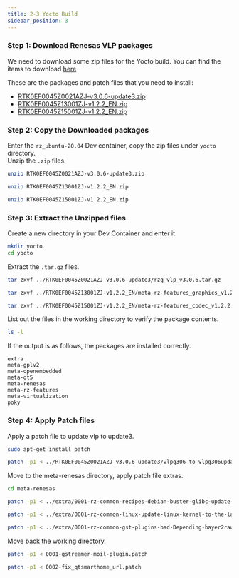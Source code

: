 ```yaml
---
title: 2-3 Yocto Build
sidebar_position: 3
---
```


### Step 1: Download Renesas VLP packages
We need to download some zip files for the Yocto build. You can find the items to download [here](https://www.renesas.com/en/products/microcontrollers-microprocessors/rz-mpus/rzg-linux-platform/rzg-marketplace/verified-linux-package/rzg-verified-linux-package#Download)

These are the packages and patch files that you need to install:
- [RTK0EF0045Z0021AZJ-v3.0.6-update3.zip](https://tianhom0919.github.io/tianhom/assets/files/RTK0EF0045Z0021AZJ-v3.0.6-update3-6aff770b8db6a4c1181973f8e6d97d80.zip)
- [RTK0EF0045Z13001ZJ-v1.2.2_EN.zip](https://tianhom0919.github.io/tianhom/assets/files/RTK0EF0045Z13001ZJ-v1.2.2_EN-9a1e71b8d5ed5d81bb8ade36d31ca786.zip)
- [RTK0EF0045Z15001ZJ-v1.2.2_EN.zip](https://tianhom0919.github.io/tianhom/assets/files/RTK0EF0045Z15001ZJ-v1.2.2_EN-4dcf6120c3d1b7ab2a386332ec63a1e3.zip)

### Step 2: Copy the Downloaded packages
Enter the `rz_ubuntu-20.04` Dev container, copy the zip files under `yocto` directory.  
Unzip the `.zip` files.

```bash
unzip RTK0EF0045Z0021AZJ-v3.0.6-update3.zip
```

```bash
unzip RTK0EF0045Z13001ZJ-v1.2.2_EN.zip
```

```bash
unzip RTK0EF0045Z15001ZJ-v1.2.2_EN.zip
```

### Step 3: Extract the Unzipped files
Create a new directory in your Dev Container and enter it.

```bash
mkdir yocto
cd yocto
```

Extract the `.tar.gz` files.

```bash
tar zxvf ../RTK0EF0045Z0021AZJ-v3.0.6-update3/rzg_vlp_v3.0.6.tar.gz
```

```bash
tar zxvf ../RTK0EF0045Z13001ZJ-v1.2.2_EN/meta-rz-features_graphics_v1.2.2.tar.gz
```

```bash
tar zxvf ../RTK0EF0045Z15001ZJ-v1.2.2_EN/meta-rz-features_codec_v1.2.2.tar.gz
```

List out the files in the working directory to verify the package contents.

```bash
ls -l
```

If the output is as follows, the packages are installed correctly.
```
extra  
meta-gplv2   
meta-openembedded  
meta-qt5  
meta-renesas  
meta-rz-features  
meta-virtualization  
poky
```

### Step 4: Apply Patch files
Apply a patch file to update vlp to update3.

```bash
sudo apt-get install patch
```

```bash
patch -p1 < ../RTK0EF0045Z0021AZJ-v3.0.6-update3/vlpg306-to-vlpg306update3.patch
```

Move to the meta-renesas directory, apply patch file extras.

```bash
cd meta-renesas
```

```bash
patch -p1 < ../extra/0001-rz-common-recipes-debian-buster-glibc-update-to-v2.2.patch
```

```bash
patch -p1 < ../extra/0001-rz-common-linux-update-linux-kernel-to-the-latest-re.patch
```

```bash
patch -p1 < ../extra/0001-rz-common-gst-plugins-bad-Depending-bayer2raw-if-lay.patch
```

Move back the working directory.

```bash title="Apply a patch file to add the GStreamer Moil Plugin."
patch -p1 < 0001-gstreamer-moil-plugin.patch
```

```bash title="Apply a patch file to fix the Qt Smart Home URL."
patch -p1 < 0002-fix_qtsmarthome_url.patch
```

